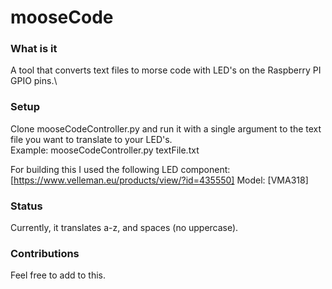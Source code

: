 # mooseCode

### What is it

A tool that converts text files to morse code with LED's on the Raspberry PI GPIO pins.\

### Setup

Clone mooseCodeController.py and run it with a single argument to the text file you want to translate to your LED's.<br>
Example: mooseCodeController.py textFile.txt

For building this I used the following LED component:<br>
[https://www.velleman.eu/products/view/?id=435550] Model: [VMA318]

### Status

Currently, it translates a-z, and spaces (no uppercase).

### Contributions

Feel free to add to this.
